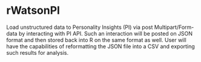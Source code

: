 # rWatsonPI
Load unstructured data to Personality Insights (PI) via post Multipart/Form-data by interacting with PI API.  Such an interaction will be posted on JSON format and then stored back into R on the same format as well.  User will have the capabilities of reformatting the JSON file into a CSV and exporting such results for analysis.
